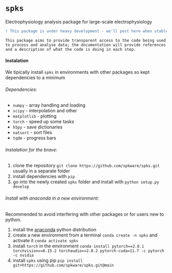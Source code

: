 # ``spks``

Electrophysiology analysis package for large-scale electrophysiology

```diff
! This package is under heavy development - we'll post here when stable
```

`This package aims to provide transparent access to the code being used to process and analyse data; the documentation will provide references and a description of what the code is doing in each step.`

#### Instalation

We tipically install ``spks`` in environments with other packages so kept dependencies to a minimum

###### Dependencies:
   - ``numpy``      - array handling and loading 
   - ``scipy``      - interpolation and other
   - ``matplotlib`` - plotting
   - ``torch``      - speed up some tasks
   - ``h5py``       - save dictionaries 
   - ``natsort``    - sort files
   - ``tqdm``       - progress bars

###### Instalation for the brave:

   1) clone the repository ``git clone https://github.com/spkware/spks.git`` usually in a separate folder
   2) install dependencies with ``pip``
   3) go into the newly created ``spks`` folder and install with ``python setup.py develop``
   
###### Install with anaconda in a new environment:

Recommended to avoid interfering with other packages or for users new to python.

1) install the [anaconda](https://www.anaconda.com/download) python distribution
2) create a new environment from a terminal ``conda create -n spks`` and activate it ``conda activate spks``
3) install ``torch`` in the environment ``conda install pytorch==2.0.1 torchvision==0.15.2 torchaudio==2.0.2 pytorch-cuda=11.7 -c pytorch -c nvidia``
4) install ``spks`` using pip ``pip install git+https://github.com/spkware/spks.git@main``







